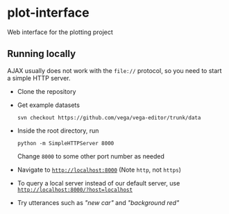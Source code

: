 # plot-interface

Web interface for the plotting project

## Running locally

AJAX usually does not work with the `file://` protocol, so you need to start a simple HTTP server.

* Clone the repository
* Get example datasets
    ```
    svn checkout https://github.com/vega/vega-editor/trunk/data
    ```
* Inside the root directory, run

    ```
    python -m SimpleHTTPServer 8000
    ```

    Change `8000` to some other port number as needed
* Navigate to [`http://localhost:8000`](http://localhost:8000) (Note `http`, not `https`)
* To query a local server instead of our default server, use [`http://localhost:8000/?host=localhost`](http://localhost:8000/?host=localhost)
* Try utterances such as _"new car"_ and _"background red"_
